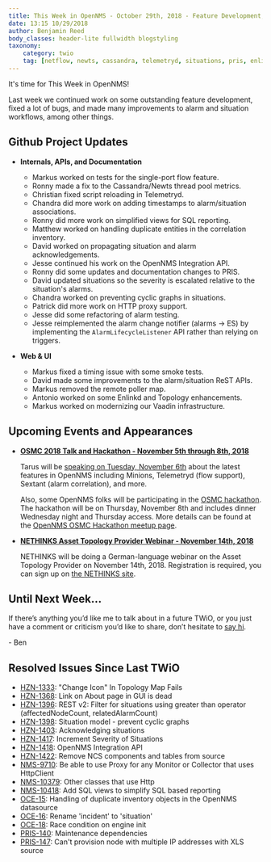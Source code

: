 ```yaml
---
title: This Week in OpenNMS - October 29th, 2018 - Feature Development, Bug Fixin', Alarms & Situations, & More
date: 13:15 10/29/2018
author: Benjamin Reed
body_classes: header-lite fullwidth blogstyling
taxonomy:
    category: twio
    tag: [netflow, newts, cassandra, telemetryd, situations, pris, enlinkd, vaadin, osmc, hackathon, nethinks]
---
```


It's time for This Week in OpenNMS!

Last week we continued work on some outstanding feature development, fixed a lot of bugs, and made many improvements to alarm and situation workflows, among other things.

<!-- git log --author=bamboo@opennms.org --invert-grep --all --no-merges --color=always --since='2018-10-22 00:00:00' --until='2018-10-29 00:00:00' --format='%Cblue%ai %Cgreen%aN %Creset%s %Cblue(%H)%Cred%d' --author-date-order | sort | less -R -->


## Github Project Updates

* __Internals, APIs, and Documentation__

  * Markus worked on tests for the single-port flow feature.
  * Ronny made a fix to the Cassandra/Newts thread pool metrics.
  * Christian fixed script reloading in Telemetryd.
  * Chandra did more work on adding timestamps to alarm/situation associations.
  * Ronny did more work on simplified views for SQL reporting.
  * Matthew worked on handling duplicate entities in the correlation inventory.
  * David worked on propagating situation and alarm acknowledgements.
  * Jesse continued his work on the OpenNMS Integration API.
  * Ronny did some updates and documentation changes to PRIS.
  * David updated situations so the severity is escalated relative to the situation's alarms.
  * Chandra worked on preventing cyclic graphs in situations.
  * Patrick did more work on HTTP proxy support.
  * Jesse did some refactoring of alarm testing.
  * Jesse reimplemented the alarm change notifier (alarms -> ES) by implementing the `AlarmLifecycleListener` API rather than relying on triggers.

* __Web & UI__

  * Markus fixed a timing issue with some smoke tests.
  * David made some improvements to the alarm/situation ReST APIs.
  * Markus removed the remote poller map.
  * Antonio worked on some Enlinkd and Topology enhancements.
  * Markus worked on modernizing our Vaadin infrastructure.


## Upcoming Events and Appearances

* **[OSMC 2018 Talk and Hackathon - November 5th through 8th, 2018](https://osmc.de/)**

  Tarus will be [speaking on Tuesday, November 6th](https://osmc.de/schedule/) about the latest features in OpenNMS including Minions, Telemetryd (flow support), Sextant (alarm correlation), and more.

  Also, some OpenNMS folks will be participating in the [OSMC hackathon](https://osmc.de/hackathon/).
  The hackathon will be on Thursday, November 8th and includes dinner Wednesday night and Thursday access.
  More details can be found at the [OpenNMS OSMC Hackathon meetup page](https://wiki.opennms.org/wiki/Meetups/OSMC2018-Hackathon).

* **[NETHINKS Asset Topology Provider Webinar - November 14th, 2018](https://www.nethinks.com/blog/it-ueberwachung/jetzt-anmelden-opennms-webinar-zu-asset-topology-provider/)**

  NETHINKS will be doing a German-language webinar on the Asset Topology Provider on November 14th, 2018.  Registration is required, you can sign up on [the NETHINKS site](https://www.nethinks.com/blog/it-ueberwachung/jetzt-anmelden-opennms-webinar-zu-asset-topology-provider/).


## Until Next Week…

If there’s anything you’d like me to talk about in a future TWiO, or you just have a comment or criticism you’d like to share, don’t hesitate to [say hi](mailto:twio@opennms.org).

\- Ben

<!--
  https://github.com/OpenNMS/twio-fodder/blob/master/scripts/twio-issues-list.pl
-->

## Resolved Issues Since Last TWiO

* [HZN-1333](https://issues.opennms.org/browse/HZN-1333): "Change Icon" In Topology Map Fails
* [HZN-1368](https://issues.opennms.org/browse/HZN-1368): Link on About page in GUI is dead
* [HZN-1396](https://issues.opennms.org/browse/HZN-1396): REST v2: Filter for situations using greater than operator (affectedNodeCount, relatedAlarmCount)
* [HZN-1398](https://issues.opennms.org/browse/HZN-1398): Situation model - prevent cyclic graphs
* [HZN-1403](https://issues.opennms.org/browse/HZN-1403): Acknowledging situations
* [HZN-1417](https://issues.opennms.org/browse/HZN-1417): Increment Severity of Situations
* [HZN-1418](https://issues.opennms.org/browse/HZN-1418): OpenNMS Integration API
* [HZN-1422](https://issues.opennms.org/browse/HZN-1422): Remove NCS components and tables from source
* [NMS-9710](https://issues.opennms.org/browse/NMS-9710): Be able to use Proxy for any Monitor or Collector that uses HttpClient
* [NMS-10379](https://issues.opennms.org/browse/NMS-10379): Other classes that use Http
* [NMS-10418](https://issues.opennms.org/browse/NMS-10418): Add SQL views to simplify SQL based reporting
* [OCE-15](https://issues.opennms.org/browse/OCE-15): Handling of duplicate inventory objects in the OpenNMS datasource
* [OCE-16](https://issues.opennms.org/browse/OCE-16): Rename 'incident' to 'situation'
* [OCE-18](https://issues.opennms.org/browse/OCE-18): Race condition on engine init
* [PRIS-140](https://issues.opennms.org/browse/PRIS-140): Maintenance dependencies
* [PRIS-147](https://issues.opennms.org/browse/PRIS-147): Can't provision node with multiple IP addresses with XLS source